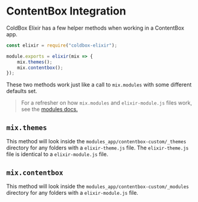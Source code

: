 # ContentBox Integration

ColdBox Elixir has a few helper methods when working in a ContentBox app.

```javascript
const elixir = require("coldbox-elixir");

module.exports = elixir(mix => {
    mix.themes();
    mix.contentbox();
});
```

These two methods work just like a call to `mix.modules` with some different defaults set.

> For a refresher on how `mix.modules` and `elixir-module.js` files work, see the [modules docs.](coldbox_modules.md)

## `mix.themes`

This method will look inside the `modules_app/contentbox-custom/_themes` directory for any folders with a `elixir-theme.js` file. The `elixir-theme.js` file is identical to a `elixir-module.js` file.

## `mix.contentbox`

This method will look inside the `modules_app/contentbox-custom/_modules` directory for any folders with a `elixir-module.js` file.


